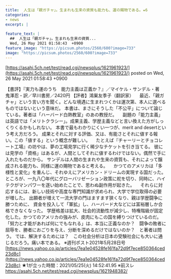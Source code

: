 ```yaml
---
title:  人生は「親ガチャ」。生まれも生来の資質も能力も、運の賜物である。★6  
categories:
- news
excerpt: |
  
feature_text: |
  ##  人生は「親ガチャ」。生まれも生来の資質...
  Wed, 26 May 2021 01:58:43  +0900
feature_image: "https://picsum.photos/2560/600?image=733"
image: "https://picsum.photos/2560/600?image=733"
---
```


[https://asahi.5ch.net/test/read.cgi/newsplus/1621961923/](https://asahi.5ch.net/test/read.cgi/newsplus/1621961923/)
posted on Wed, 26 May 2021 01:58:43  +0900

<!--more-->

【書評】『実力も運のうち　能力主義は正義か？』／マイケル・サンデル・著　鬼澤忍・訳／早川書房／2420円 【評者】鴻巣友季子（翻訳家） 　最近、「親ガチャ」という言い方を聞く。どんな境遇に生まれつくかは運次第、本人に選べるものではないという意味だ。 本書は、まさにそうした「不公平」について論じている。著者は「ハーバード白熱教室」のあの教授だ。 　副題の「能力主義」は英語では「メリトクラシー」。成果主義、学歴主義などと言い換えた方がしっくりくるかもしれない。 本書で最もわかりにくい一つが、merit and desertという考え方だろう。 成果とそれに対する評価、又は、有能さとそれに値する報い。この「値する」という概念が難しい。 　たとえば『チャーリーとチョコレート工場』の坊やは、夢の工場見学に行く稀少なチケットを引き当てる。 彼には見学の「資格」はあるが、人間としてそれに値するわけではない。偶然で手に入れたものだから。 サンデルは人間の生まれや生来の資質も、それによって醸成される能力も、同様に運の賜物であると考える。 　かつてのアメリカは「多様性と変化」を重んじ、それゆえにアメリカン・ドリームの実現する国だった。 ところが、一九八〇年代にグローバリゼーション政策に舵を切り、同時に、ハイテクがマンパワーを逐い始めたことで、思わぬ副作用が起きた。 　それらに対応するには、新しい技術や高度な専門知識が求められ、大学で学位取得の必要が増した。 出願者が増えて一流大学の門はますます狭くなり、親は学歴闘争に勝つために、 資金を投入して「軍拡」し、ハーバード大などには富裕層しか合格できなくなった。 学歴格差は拡大、社会的流動性が減少し、特権階級が固定化した。かつてのアメリカの強みが、皮肉にもこの国を縛りつけているのだ。 「努力と才能があれば何にでもなれる」は、本当に正義なのか？　闘争の敗者に屈辱を、勝者におごりを与え、分断を深めるだけではないのか？　と著者は問う。 では、解決するためには？　この社会分析は日本の受験社会にも大いに通じるだろう。痛い本である。 ※週刊ポスト2021年5月28日号 [https://news.yahoo.co.jp/articles/7ea1e04528fe161fa72d9f7ece850364ced23d8c](https://news.yahoo.co.jp/articles/7ea1e04528fe161fa72d9f7ece850364ced23d8c) ★1が立った時間：2021/05/25(火) 14:52:41.95 ※前スレ https://asahi.5ch.net/test/read.cgi/newsplus/1621948382/
